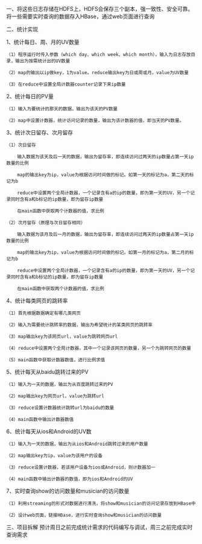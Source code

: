 一、将这些日志存储在HDFS上，HDFS会保存三个副本，强一致性、安全可靠。将一些需要实时查询的数据存入HBase，通过web页面进行查询

二、统计实现

  1、统计每日、周、月的UV数量

    （1）程序运行时传入参数（which day、which week、which month），输入为日志存放目录，输出为按需统计出的UV数量

    （2）map的输出以ip做key，1为value。reduce输出key为日或周或月，value为UV数量

    （3）在reduce中设置全局计数器counter记录下来ip数量

  2、统计每日的PV量

    （1）输入为要统计的那天的数据，输出为该天的PV数量

    （2）map中设置计数器，统计访问记录的数量，输出为该计数器的值，即当天的PV数量。

  3、统计次日留存、次月留存

    （1）次日留存

        输入数据为该天及后一天的数据，输出为留存率，即连续访问过两天的ip数量占第一天ip数量的比例

        map的输出key为ip，value为根据访问时间做的标记。如第一天的标记为a，第二天的标记为b

        reduce中设置两个全局计数器，一个记录含有a的ip的数量，即为第一天的UV，另一个记录同时含有a和b标记的ip数量，即为留存ip数量

        在main函数中获取两个计数器的值，求比例

    （2）次月留存（原理与次日留存相同）

        输入数据为该月及后一月的数据，输出为留存率，即连续访问过两天的ip数量占第一天ip数量的比例

        map的输出key为ip，value为根据访问时间做的标记。如第一月的标记为a，第二月的标记为b

        reduce中设置两个全局计数器，一个记录含有a的ip的数量，即为第一天的UV，另一个记录同时含有a和b标记的ip数量，即为留存ip数量

        在main函数中获取两个计数器的值，求比例

  4、统计每类网页的跳转率

    （1）首先根据数据确定有哪几类网页

    （2）输入为需要统计跳转率的数据，输出为希望统计的某类网页的跳转率

    （3）map输出key为该网页url，value为跳转网页url

    （4）reduce中设置两个全局计数器，其中一个记录该网页的数量，另一个为跳转网页的数量

    （5）main函数中获取计数器数值，进行比例求值

  5、统计每天从baidu跳转过来的PV

    （1）输入为一天的数据，输出为从百度跳转过来的PV

    （2）map输出key为网页url，value为跳转url

    （3）reduce设置计数器统计跳转url为baidu的数量

    （4）main函数中输出计数器数值

  6、统计每天从ios和Android的UV数

    （1）输入为一天的数据，输出为从ios和Android跳转过来的用户数量

    （2）map输出key为ip，value为该用户的设备

    （3）reduce设置计数器，若该用户设备为ios或Android，则计数器加一

    （4）main函数中输出计数器的数值，即为ios和Android的UV

  7、实时查询show的访问数量和musician的访问数量

    （1）利用streaming的形式对数据进行清洗，将show和musician的访问记录存放到HBase中

    （2）设计web页面，链接HBase，进行实时查询show和musician的访问数量

三、项目拆解
    预计周日之前完成统计需求的代码编写与调试，周三之前完成实时查询需求
